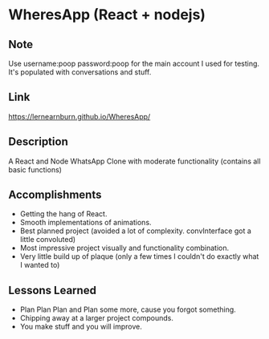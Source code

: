 # WheresApp (React + nodejs)
## Note
 Use username:poop password:poop for the main account I used for testing. It's populated with conversations and stuff.

## Link
 https://lernearnburn.github.io/WheresApp/ 

## Description
A React and Node WhatsApp Clone with moderate functionality (contains all basic functions)

## Accomplishments
+ Getting the hang of React.
+ Smooth implementations of animations.
+ Best planned project (avoided a lot of complexity. convInterface got a little convoluted)
+ Most impressive project visually and functionality combination.
+ Very little build up of plaque (only a few times I couldn't do exactly what I wanted to)


## Lessons Learned
+ Plan Plan Plan and Plan some more, cause you forgot something.
+ Chipping away at a larger project compounds.
+ You make stuff and you will improve.
